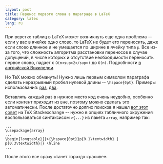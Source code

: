 ```yaml
---
layout: post
title: Перенос первого слова в параграфе в LaTeX
category: latex
lang: ru
---
```


При верстке таблиц в LaTeX может возникнуть еще одна проблема -- если у вас в ячейке одно слово, то LaTeX не будет его переносить, даже если слово длинное и не умещается по ширине в ячейку типа `p`. Все из-за того, что сложность алгоритма расстановки переносов в случае допущений, в числе которых и отсутствие необходимости переносить первое слово, падает с `О(n<sup>2</sup>)` до `O(n)`. Подробности [в английской Википедии][tex-wiki].

Но TeX можно обмануть! Нужно лишь первым символом параграфа сделать неразрывный пробел нулевой длины -- `\hspace{0pt}`. Примеры использования: [раз][hspace-1], [два][hspace-2].

Вставлять каждый раз в нужное место код очень неудобно, особенно если контент приходит из вне, поэтому можно сделать это автоматически. После достаточно долгих поисков я нашел [вот этот совет][hspace-auto] на TeX Stackexchange -- нужно в опциях табличного окружения воспользоваться синтаксисом `>{...}` из пакета `array`, например так:

    ...
    \usepackage{array}
    ...
    \begin{longtable}{|>{\hspace{0pt}}p{0.1\textwidth} | p{0.3\textwidth}|} \hline
    ...

После этого все сразу станет гораздо красивее.

[tex-wiki]: https://en.wikipedia.org/wiki/TeX#Hyphenation_and_justification
[hspace-1]: http://sigstp.blogspot.ru/2010/09/latex-hyphenate-single-long-words-in.html
[hspace-2]: http://tex.stackexchange.com/questions/67762/hyphenation-rule-not-acted-upon
[hspace-auto]: http://tex.stackexchange.com/questions/78127/how-does-latex-make-line-breaking-for-word-that-can-not-fit-in-cell
